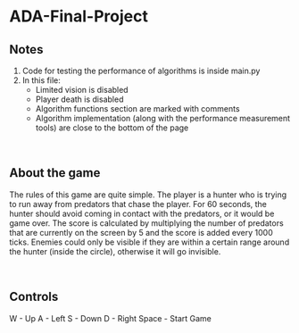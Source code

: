 # ADA-Final-Project

## Notes
1. Code for testing the performance of algorithms is inside main.py
2. In this file:
   * Limited vision is disabled
   * Player death is disabled
   * Algorithm functions section are marked with comments
   * Algorithm implementation (along with the performance measurement tools) are close to the bottom of the page 

<br>

## About the game
The rules of this game are quite simple. The player is a hunter who is trying to run away from predators that chase the player. For 60 seconds, the hunter should avoid coming in contact with the predators, or it would be game over. The score is calculated by multiplying the number of predators that are currently on the screen by 5 and the score is added every 1000 ticks. Enemies could only be visible if they are within a certain range around the hunter (inside the circle), otherwise it will go invisible.

<br>

## Controls
W - Up
A - Left
S - Down
D - Right
Space - Start Game
